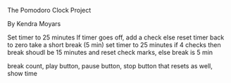 The Pomodoro Clock Project 

By Kendra Moyars


Set timer to 25 minutes
If timer goes off, add a check else reset timer back to zero
take a short break (5 min)
set timer to 25 minutes
if 4 checks then break shoudl be 15 minutes and reset check marks, else break is 5 min


break count, play button, pause button, stop button that resets as well, show time